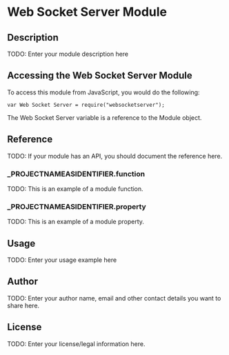 # Web Socket Server Module

## Description

TODO: Enter your module description here

## Accessing the Web Socket Server Module

To access this module from JavaScript, you would do the following:

	var Web Socket Server = require("websocketserver");

The Web Socket Server variable is a reference to the Module object.	

## Reference

TODO: If your module has an API, you should document
the reference here.

### ___PROJECTNAMEASIDENTIFIER__.function

TODO: This is an example of a module function.

### ___PROJECTNAMEASIDENTIFIER__.property

TODO: This is an example of a module property.

## Usage

TODO: Enter your usage example here

## Author

TODO: Enter your author name, email and other contact
details you want to share here. 

## License

TODO: Enter your license/legal information here.

